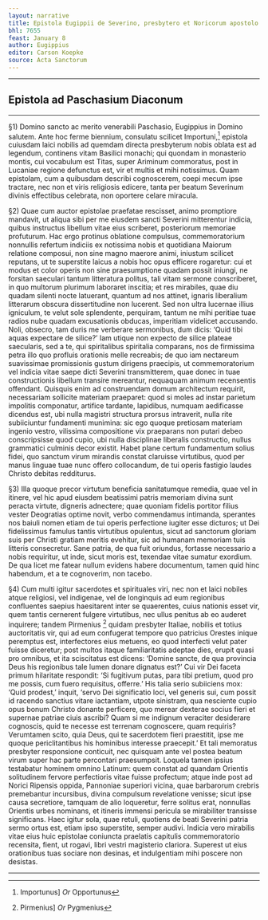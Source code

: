 ```yaml
---
layout: narrative
title: Epistola Eugippii de Severino, presbytero et Noricorum apostolo Neapoli
bhl: 7655
feast: January 8
author: Eugippius
editor: Carson Koepke
source: Acta Sanctorum
---
```


---

## Epistola ad Paschasium Diaconum

---

§1) Domino sancto ac merito venerabili Paschasio, Eugippius in Domino salutem. Ante hoc ferme biennium, consulatu scilicet Importuni,[^1] epistola cuiusdam laici nobilis ad quemdam directa presbyterum nobis oblata est ad legendum, continens vitam Basilici monachi; qui quondam in monasterio montis, cui vocabulum est Titas, super Ariminum commoratus, post in Lucaniae regione defunctus est, vir et multis et mihi notissimus. Quam epistolam, cum a quibusdam describi cognoscerem, coepi mecum ipse tractare, nec non et viris religiosis edicere, tanta per beatum Severinum divinis effectibus celebrata, non oportere celare miracula.

§2) Quae cum auctor epistolae praefatae rescisset, animo promptiore mandavit, ut aliqua sibi per me eiusdem sancti Severini mitterentur indicia, quibus instructus libellum vitae eius scriberet, posteriorum memoriae profuturum. Hac ergo protinus oblatione compulsus, commemoratorium nonnullis refertum indiciis ex notissima nobis et quotidiana Maiorum relatione composui, non sine magno maerore animi, iniustum scilicet reputans, ut te superstite laicus a nobis hoc opus efficere rogaretur: cui et modus et color operis non sine praesumptione quadam possit iniungi, ne forsitan saeculari tantum litteratura politus, tali vitam sermone conscriberet, in quo multorum plurimum laboraret inscitia; et res mirabiles, quae diu quadam silenti nocte latuerant, quantum ad nos attinet, ignaris liberalium litterarum obscura dissertitudine non lucerent. Sed non ultra lucernae illius igniculum, te velut sole splendente, perquiram, tantum ne mihi peritiae tuae radios nube quadam excusationis obducas, imperitiam videlicet accusando. Noli, obsecro, tam duris me verberare sermonibus, dum dicis: ‘Quid tibi aquas expectare de silice?’ Iam utique non expecto de silice plateae saecularis, sed a te, qui spiritalibus spiritalia comparans, nos de firmissima petra illo quo profluis orationis melle recreabis; de quo iam nectareum suavissimae promissionis gustum dirigens praecipis, ut commemoratorium vel indicia vitae saepe dicti Severini transmitterem, quae donec in tuae constructionis libellum transire mereantur, nequaquam animum recensentis offendant. Quisquis enim ad construendam domum architectum requirit, necessariam sollicite materiam praeparet: quod si moles ad instar parietum impolitis componatur, artifice tardante, lapidibus, numquam aedificasse dicendus est, ubi nulla magistri structura prorsus intraverit, nulla rite subiiciuntur fundamenti munimina: sic ego quoque pretiosam materiam ingenio vestro, vilissima compositione vix praeparans non putari debeo conscripsisse quod cupio, ubi nulla disciplinae liberalis constructio, nullus grammatici culminis decor existit. Habet plane certum fundamentum solius fidei, quo sanctum virum mirandis constat claruisse virtutibus, quod per manus linguae tuae nunc offero collocandum, de tui operis fastigio laudes Christo debitas redditurus.

§3) Illa quoque precor virtutum beneficia sanitatumque remedia, quae vel in itinere, vel hic apud eiusdem beatissimi patris memoriam divina sunt peracta virtute, digneris adnectere; quae quoniam fidelis portitor filius vester Deogratias optime novit, verbo commendamus intimanda, sperantes nos baiuli nomen etiam de tui operis perfectione iugiter esse dicturos; ut Dei fidelissimus famulus tantis virtutibus opulentus, sicut ad sanctorum gloriam suis per Christi gratiam meritis evehitur, sic ad humanam memoriam tuis litteris consecretur. Sane patria, de qua fuit oriundus, fortasse necessario a nobis requiritur, ut inde, sicut moris est, texendae vitae sumatur exordium. De qua licet me fatear nullum evidens habere documentum, tamen quid hinc habendum, et a te cognoverim, non tacebo.

§4) Cum multi igitur sacerdotes et spirituales viri, nec non et laici nobiles atque religiosi, vel indigenae, vel de longinquis ad eum regionibus confluentes saepius haesitarent inter se quaerentes, cuius nationis esset vir, quem tantis cernerent fulgere virtutibus, nec ullus penitus ab eo auderet inquirere; tandem Pirmenius [^2] quidam presbyter Italiae, nobilis et totius auctoritatis vir, qui ad eum confugerat tempore quo patricius Orestes inique peremptus est, interfectores eius metuens, eo quod interfecti velut pater fuisse diceretur; post multos itaque familiaritatis adeptae dies, erupit quasi pro omnibus, et ita sciscitatus est dicens: ‘Domine sancte, de qua provincia Deus his regionibus tale lumen donare dignatus est?’ Cui vir Dei faceta primum hilaritate respondit: ‘Si fugitivum putas, para tibi pretium, quod pro me possis, cum fuero requisitus, offerre.’ His talia serio subiiciens mox: ‘Quid prodest,’ inquit, ‘servo Dei significatio loci, vel generis sui, cum possit id racendo sanctius vitare iactantiam, utpote sinistram, qua nesciente cupio opus bonum Christo donante perficere, quo merear dexterae socius fieri et supernae patriae ciuis ascribi? Quam si me indignum veraciter desiderare cognoscis, quid te necesse est terrenam cognoscere, quam requiris? Verumtamen scito, quia Deus, qui te sacerdotem fieri praestitit, ipse me quoque periclitantibus his hominibus interesse praecepit.’ Et tali memoratus presbyter responsione conticuit, nec quisquam ante vel postea beatum virum super hac parte percontari praesumpsit. Loquela tamen ipsius testabatur hominem omnino Latinum: quem constat ad quandam Orientis solitudinem fervore perfectioris vitae fuisse profectum; atque inde post ad Norici Ripensis oppida, Pannoniae superiori vicina, quae barbarorum crebris premebantur incursibus, divina compulsum revelatione venisse; sicut ipse causa secretiore, tamquam de alio loqueretur, ferre solitus erat, nonnullas Orientis urbes nominans, et itineris immensi pericula se mirabiliter transisse significans. Haec igitur sola, quae retuli, quotiens de beati Severini patria sermo ortus est, etiam ipso superstite, semper audivi. Indicia vero mirabilis vitae eius huic epistolae coniuncta praelatis capitulis commemoratorio recensita, fient, ut rogavi, libri vestri magisterio clariora. Superest ut eius orationibus tuas sociare non desinas, et indulgentiam mihi poscere non desistas.

---

[^1]: Importunus] *Or* Opportunus
[^2]: Pirmenius] *Or* Pygmenius
